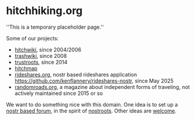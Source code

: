 # hitchhiking.org

''This is a temporary placeholder page.''

Some of our projects:

* [hitchwiki](https://hitchwiki.org/), since 2004/2006
* [trashwiki](https://trashwiki.org/), since 2008
* [trustroots](https://trustroots.org/), since 2014
* [hitchmap](https://hitchmap.com/)
* [rideshares.org](https://rideshares.org/), nostr based rideshares application https://github.com/kenflannery/rideshares-nostr, since May 2025
* [randomroads.org](https://randomroads.org/), a magazine about independent forms of traveling, not actively maintained since 2015 or so


We want to do something nice with this domain.  One idea is to set up a [nostr based forum](https://github.com/Hitchwiki/hitchhiking.org/issues), in the spirit of [nostroots](https://github.com/Trustroots/nostroots).
Other ideas are [welcome](https://github.com/Hitchwiki/hitchhiking.org/issues/new).

